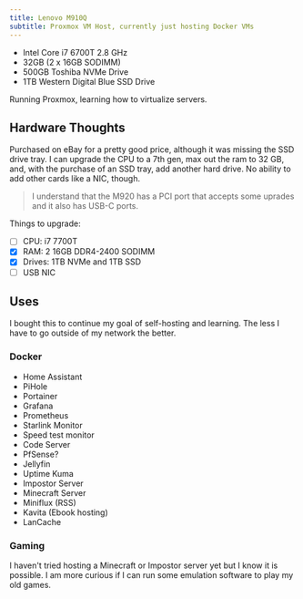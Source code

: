 ```yaml
---
title: Lenovo M910Q
subtitle: Proxmox VM Host, currently just hosting Docker VMs
---
```


- Intel Core i7 6700T 2.8 GHz
- 32GB (2 x 16GB SODIMM)
- 500GB Toshiba NVMe Drive
- 1TB Western Digital Blue SSD Drive

Running Proxmox, learning how to virtualize servers.

## Hardware Thoughts

Purchased on eBay for a pretty good price, although it was missing the SSD drive tray. I can upgrade the CPU to a 7th gen, max out the ram to 32 GB, and, with the purchase of an SSD tray, add another hard drive. No ability to add other cards like a NIC, though.

> I understand that the M920 has a PCI port that accepts some uprades and it also has USB-C ports.

Things to upgrade:

- [ ] CPU: i7 7700T
- [x] RAM: 2 16GB DDR4-2400 SODIMM
- [x] Drives: 1TB NVMe and 1TB SSD
- [ ] USB NIC

## Uses

I bought this to continue my goal of self-hosting and learning. The less I have to go outside of my network the better.

### Docker

- Home Assistant
- PiHole
- Portainer
- Grafana
- Prometheus
- Starlink Monitor
- Speed test monitor
- Code Server
- PfSense?
- Jellyfin
- Uptime Kuma
- Impostor Server
- Minecraft Server
- Miniflux (RSS)
- Kavita (Ebook hosting)
- LanCache

### Gaming

I haven't tried hosting a Minecraft or Impostor server yet but I know it is possible. I am more curious if I can run some emulation software to play my old games.
